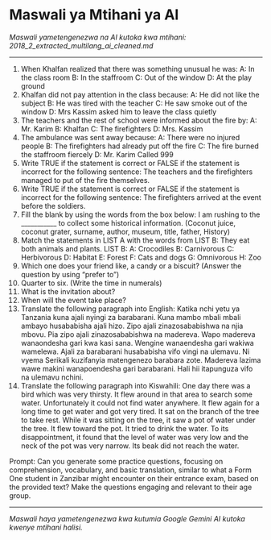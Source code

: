 # Maswali ya Mtihani ya AI
*Maswali yametengenezwa na AI kutoka kwa mtihani: 2018_2_extracted_multilang_ai_cleaned.md*

---

1.  When Khalfan realized that there was something unusual he was: A: In the class room B: In the staffroom C: Out of the window D: At the play ground
2.  Khalfan did not pay attention in the class because: A: He did not like the subject B: He was tired with the teacher C: He saw smoke out of the window D: Mrs Kassim asked him to leave the class quietly
3.  The teachers and the rest of school were informed about the fire by: A: Mr. Karim B: Khalfan C: The firefighters D: Mrs. Kassim
4.  The ambulance was sent away because: A: There were no injured people B: The firefighters had already put off the fire C: The fire burned the staffroom fiercely D: Mr. Karim Called 999
5.  Write TRUE if the statement is correct or FALSE if the statement is incorrect for the following sentence: The teachers and the firefighters managed to put of the fire themselves.
6.  Write TRUE if the statement is correct or FALSE if the statement is incorrect for the following sentence: The firefighters arrived at the event before the soldiers.
7.  Fill the blank by using the words from the box below: I am rushing to the ___________ to collect some historical information. (Coconut juice, coconut grater, surname, author, museum, title, father, History)
8.  Match the statements in LIST A with the words from LIST B: They eat both animals and plants. LIST B: A: Crocodiles B: Carnivorous C: Herbivorous D: Habitat E: Forest F: Cats and dogs G: Omnivorous H: Zoo
9.  Which one does your friend like, a candy or a biscuit? (Answer the question by using “prefer to”)
10. Quarter to six. (Write the time in numerals)
11. What is the invitation about?
12. When will the event take place?
13. Translate the following paragraph into English: Katika nchi yetu ya Tanzania kuna ajali nyingi za barabarani. Kuna mambo mbali mbali ambayo husababisha ajali hizo. Zipo ajali zinazosababishwa na njia mbovu. Pia zipo ajali zinazosababishwa na madereva. Wapo madereva wanaondesha gari kwa kasi sana. Wengine wanaendesha gari wakiwa wamelewa. Ajali za barabarani husababisha vifo vingi na ulemavu. Ni vyema Serikali kuzifanyia matengenezo barabara zote. Madereva lazima wawe makini wanapoendesha gari barabarani. Hali hii itapunguza vifo na ulemavu nchini.
14. Translate the following paragraph into Kiswahili: One day there was a bird which was very thirsty. It flew around in that area to search some water. Unfortunately it could not find water anywhere. It flew again for a long time to get water and got very tired. It sat on the branch of the tree to take rest. While it was sitting on the tree, it saw a pot of water under the tree. It flew toward the pot. It tried to drink the water. To its disappointment, it found that the level of water was very low and the neck of the pot was very narrow. Its beak did not reach the water.

Prompt: Can you generate some practice questions, focusing on comprehension, vocabulary, and basic translation, similar to what a Form One student in Zanzibar might encounter on their entrance exam, based on the provided text? Make the questions engaging and relevant to their age group.

---
*Maswali haya yametengenezwa kwa kutumia Google Gemini AI kutoka kwenye mtihani halisi.*
